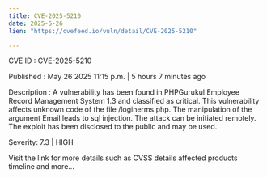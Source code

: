 ```yaml
---
title: CVE-2025-5210
date: 2025-5-26
lien: "https://cvefeed.io/vuln/detail/CVE-2025-5210"

---
```


CVE ID : CVE-2025-5210

Published :  May 26
2025
11:15 p.m. | 5 hours
7 minutes ago

Description : A vulnerability has been found in PHPGurukul Employee Record Management System 1.3 and classified as critical. This vulnerability affects unknown code of the file /loginerms.php. The manipulation of the argument Email leads to sql injection. The attack can be initiated remotely. The exploit has been disclosed to the public and may be used.

Severity: 7.3 | HIGH

Visit the link for more details
such as CVSS details
affected products
timeline
and more...
